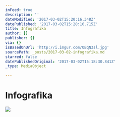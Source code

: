 ```yaml
---
inFeed: true
description: ''
dateModified: '2017-03-02T15:20:16.348Z'
datePublished: '2017-03-02T15:20:16.715Z'
title: Infografika
author: []
publisher: {}
via: {}
isBasedOnUrl: 'http://i.imgur.com/OBqN3sl.jpg'
sourcePath: _posts/2017-03-02-infografika.md
starred: false
datePublishedOriginal: '2017-03-02T15:18:30.841Z'
_type: MediaObject

---
```

# Infografika
![](https://the-grid-user-content.s3-us-west-2.amazonaws.com/3ce3bad5-2ae8-42de-9a0d-75a66b72d2d3.png)